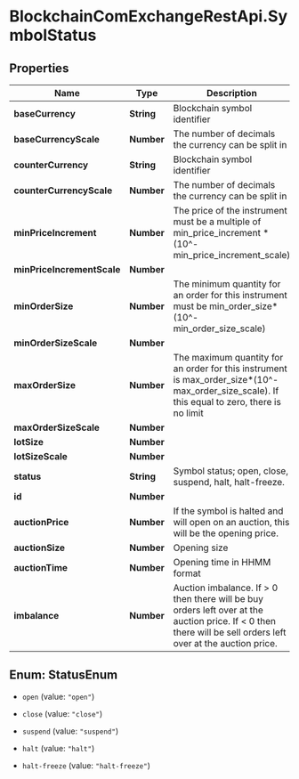 # BlockchainComExchangeRestApi.SymbolStatus

## Properties

Name | Type | Description | Notes
------------ | ------------- | ------------- | -------------
**baseCurrency** | **String** | Blockchain symbol identifier | [optional] 
**baseCurrencyScale** | **Number** | The number of decimals the currency can be split in | [optional] 
**counterCurrency** | **String** | Blockchain symbol identifier | [optional] 
**counterCurrencyScale** | **Number** | The number of decimals the currency can be split in | [optional] 
**minPriceIncrement** | **Number** | The price of the instrument must be a multiple of min_price_increment * (10^-min_price_increment_scale) | [optional] 
**minPriceIncrementScale** | **Number** |  | [optional] 
**minOrderSize** | **Number** | The minimum quantity for an order for this instrument must be min_order_size*(10^-min_order_size_scale) | [optional] 
**minOrderSizeScale** | **Number** |  | [optional] 
**maxOrderSize** | **Number** | The maximum quantity for an order for this instrument is max_order_size*(10^-max_order_size_scale). If this equal to zero, there is no limit | [optional] 
**maxOrderSizeScale** | **Number** |  | [optional] 
**lotSize** | **Number** |  | [optional] 
**lotSizeScale** | **Number** |  | [optional] 
**status** | **String** | Symbol status; open, close, suspend, halt, halt-freeze. | [optional] 
**id** | **Number** |  | [optional] 
**auctionPrice** | **Number** | If the symbol is halted and will open on an auction, this will be the opening price. | [optional] 
**auctionSize** | **Number** | Opening size | [optional] 
**auctionTime** | **Number** | Opening time in HHMM format | [optional] 
**imbalance** | **Number** | Auction imbalance. If &gt; 0 then there will be buy orders left over at the auction price. If &lt; 0 then there will be sell orders left over at the auction price. | [optional] 



## Enum: StatusEnum


* `open` (value: `"open"`)

* `close` (value: `"close"`)

* `suspend` (value: `"suspend"`)

* `halt` (value: `"halt"`)

* `halt-freeze` (value: `"halt-freeze"`)




